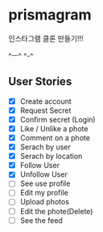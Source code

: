 # prismagram

인스타그램 클론 만들기!!!

^ㅡ^ ^-^

## User Stories

-   [x] Create account
-   [x] Request Secret
-   [x] Confirm secret (Login)
-   [x] Like / Unlike a phote
-   [x] Comment on a phote
-   [x] Serach by user
-   [x] Serach by location
-   [x] Follow User
-   [x] Unfollow User
-   [ ] See use profile
-   [ ] Edit my profile
-   [ ] Upload photos
-   [ ] Edit the phote(Delete)
-   [ ] See the feed
